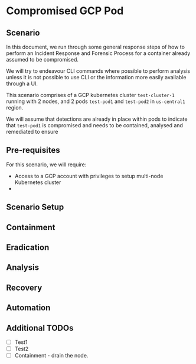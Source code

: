 # Compromised GCP Pod

## Scenario
In this document, we run through some general response steps of how to perform an Incident Response and Forensic Process for a container already assumed to be compromised.

We will try to endeavour CLI commands where possible to perform analysis unless it is not possible to use CLI or the information more easily available through a UI.

This scenario comprises of a GCP kubernetes cluster `test-cluster-1` running with 2 nodes, and 2 pods `test-pod1` and `test-pod2` in `us-central1` region.

We will assume that detections are already in place within pods to indicate that `test-pod1` is compromised and needs to be contained, analysed and remediated to ensure 

## Pre-requisites

For this scenario, we will require:
- Access to a GCP account with privileges to setup multi-node Kubernetes cluster
- 

## Scenario Setup

## Containment

## Eradication

## Analysis

## Recovery

## Automation

## Additional TODOs
- [ ] Test1
- [ ] Test2
- [ ] Containment - drain the node.
